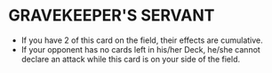 
# GRAVEKEEPER'S SERVANT

*   If you have 2 of this card on the field, their effects are cumulative.
*   If your opponent has no cards left in his/her Deck, he/she cannot declare an attack while this card is on your side of the field.

  